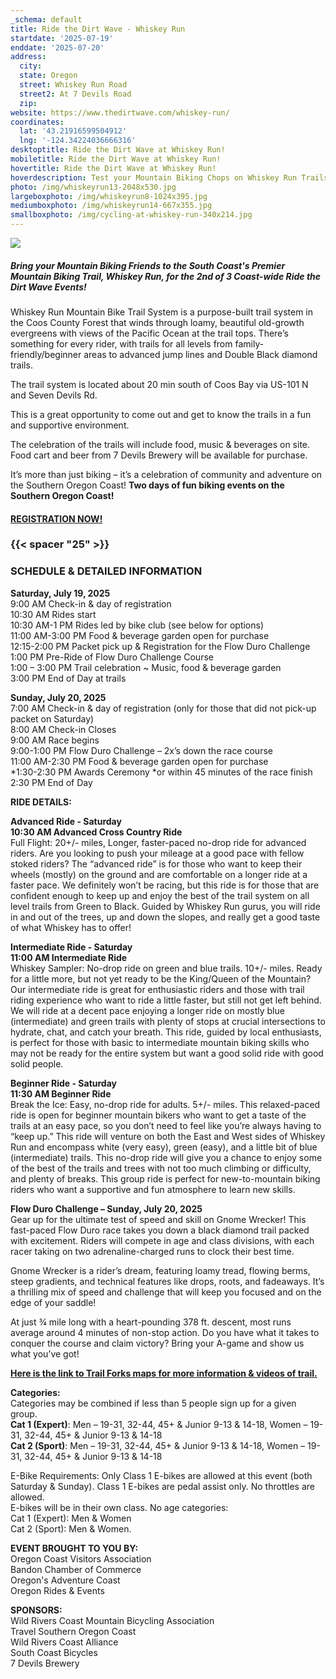 ```yaml
---
_schema: default
title: Ride the Dirt Wave - Whiskey Run
startdate: '2025-07-19'
enddate: '2025-07-20'
address:
  city:
  state: Oregon
  street: Whiskey Run Road
  street2: At 7 Devils Road
  zip:
website: https://www.thedirtwave.com/whiskey-run/
coordinates:
  lat: '43.21916599504912'
  lng: '-124.34224036666316'
desktoptitle: Ride the Dirt Wave at Whiskey Run!
mobiletitle: Ride the Dirt Wave at Whiskey Run!
hovertitle: Ride the Dirt Wave at Whiskey Run!
hoverdescription: Test your Mountain Biking Chops on Whiskey Run Trails!
photo: /img/whiskeyrun13-2048x530.jpg
largeboxphoto: /img/whiskeyrun8-1024x395.jpg
mediumboxphoto: /img/whiskeyrun14-667x355.jpg
smallboxphoto: /img/cycling-at-whiskey-run-340x214.jpg
---
```

![](/img/dirt-wave-header.jpg)

##### **Bring your Mountain Biking Friends to the South Coast's Premier Mountain Biking Trail, Whiskey Run, for the 2nd of 3 Coast-wide Ride the Dirt Wave Events!**

Whiskey Run Mountain Bike Trail System is a purpose-built trail system in the Coos County Forest that winds through loamy, beautiful old-growth evergreens with views of the Pacific Ocean at the trail tops. There’s something for every rider, with trails for all levels from family-friendly/beginner areas to advanced jump lines and Double Black diamond trails.

The trail system is located about 20 min south of Coos Bay via US-101 N and Seven Devils Rd.

This is a great opportunity to come out and get to know the trails in a fun and supportive environment.

The celebration of the trails will include food, music & beverages on site. Food cart and beer from 7 Devils Brewery will be available for purchase.

It’s more than just biking – it’s a celebration of community and adventure on the Southern Oregon Coast! **Two days of fun biking events on the Southern Oregon Coast!**

#### <a href="https://oregonridesevents.ticketspice.com/ride-the-dirt-wave-" target="_blank" rel="noopener">REGISTRATION NOW!</a>

### {{< spacer "25" >}}

### SCHEDULE & DETAILED INFORMATION

**Saturday, July 19, 2025**<br>9:00 AM&nbsp;Check-in & day of registration <br>10:30 AM&nbsp;Rides start <br>10:30 AM-1 PM&nbsp;Rides led by bike club (see below for options)<br>11:00 AM-3:00 PM&nbsp;Food & beverage garden open for purchase <br>12:15-2:00 PM&nbsp;Packet pick up & Registration for the Flow Duro Challenge <br>1:00 PM&nbsp;Pre-Ride of Flow Duro Challenge Course <br>1:00 – 3:00 PM&nbsp;Trail celebration ~ Music, food & beverage garden <br>3:00 PM&nbsp;End of Day at trails

**Sunday, July 20, 2025**<br>7:00 AM Check-in & day of registration   (only for those that did not pick-up packet on Saturday)<br>8:00 AM Check-in Closes<br>9:00 AM Race begins<br>9:00-1:00 PM Flow Duro Challenge – 2x’s down the race course<br>11:00 AM-2:30 PM Food & beverage garden open for purchase<br>\*1:30-2:30 PM Awards Ceremony \*or within 45 minutes of the race finish<br>2:30 PM End of Day

**RIDE DETAILS:**

**Advanced Ride - Saturday<br>10:30 AM Advanced Cross Country Ride**<br>Full Flight: 20+/- miles, Longer, faster-paced no-drop ride for advanced riders. Are you looking to push your mileage at a good pace with fellow stoked riders? The “advanced ride” is for those who want to keep their wheels (mostly) on the ground and are comfortable on a longer ride at a faster pace. We definitely won’t be racing, but this ride is for those that are confident enough to keep up and enjoy the best of the trail system on all level trails from Green to Black. Guided by Whiskey Run gurus, you will ride in and out of the trees, up and down the slopes, and really get a good taste of what Whiskey has to offer!

**Intermediate Ride - Saturday<br>11:00 AM Intermediate Ride**<br>Whiskey Sampler: No-drop ride on green and blue trails. 10+/- miles. Ready for a little more, but not yet ready to be the King/Queen of the Mountain? Our intermediate ride is great for enthusiastic riders and those with trail riding experience who want to ride a little faster, but still not get left behind. We will ride at a decent pace enjoying a longer ride on mostly blue (intermediate) and green trails with plenty of stops at crucial intersections to hydrate, chat, and catch your breath. This ride, guided by local enthusiasts, is perfect for those with basic to intermediate mountain biking skills who may not be ready for the entire system but want a good solid ride with good solid people.

**Beginner Ride - Saturday<br>11:30 AM Beginner Ride**<br>Break the Ice: Easy, no-drop ride for adults. 5+/- miles. This relaxed-paced ride is open for beginner mountain bikers who want to get a taste of the trails at an easy pace, so you don’t need to feel like you’re always having to “keep up.” This ride will venture on both the East and West sides of Whiskey Run and encompass white (very easy), green (easy), and a little bit of blue (intermediate) trails. This no-drop ride will give you a chance to enjoy some of the best of the trails and trees with not too much climbing or difficulty, and plenty of breaks. This group ride is perfect for new-to-mountain biking riders who want a supportive and fun atmosphere to learn new skills.

**Flow Duro Challenge – Sunday, July 20, 2025**<br>Gear up for the ultimate test of speed and skill on Gnome Wrecker! This fast-paced Flow Duro race takes you down a black diamond trail packed with excitement. Riders will compete in age and class divisions, with each racer taking on two adrenaline-charged runs to clock their best time.

Gnome Wrecker is a rider’s dream, featuring loamy tread, flowing berms, steep gradients, and technical features like drops, roots, and fadeaways. It’s a thrilling mix of speed and challenge that will keep you focused and on the edge of your saddle!

At just ¾ mile long with a heart-pounding 378 ft. descent, most runs average around 4 minutes of non-stop action. Do you have what it takes to conquer the course and claim victory? Bring your A-game and show us what you’ve got!

<a href="https://www.trailforks.com/region/whiskey-run-trails-21273/" target="_blank" rel="noopener"><strong>Here is the link to Trail Forks maps for more information &amp; videos of trail.</strong></a>

**Categories:**<br>Categories may be combined if less than 5 people sign up for a given group. <br>**Cat 1 (Expert)**: Men – 19-31, 32-44, 45+ & Junior 9-13 & 14-18, Women – 19-31, 32-44, 45+ & Junior 9-13 & 14-18 <br>**Cat 2 (Sport)**: Men – 19-31, 32-44, 45+ & Junior 9-13 & 14-18, Women – 19-31, 32-44, 45+ & Junior 9-13 & 14-18

E-Bike Requirements: Only Class 1 E-bikes are allowed at this event (both Saturday & Sunday).  Class 1 E-bikes are pedal assist only.  No throttles are allowed.  <br>E-bikes will be in their own class.  No age categories:<br>Cat 1 (Expert): Men & Women<br>Cat 2 (Sport): Men & Women.

**EVENT BROUGHT TO YOU BY:**<br>Oregon Coast Visitors Association<br>Bandon Chamber of Commerce<br>Oregon's Adventure Coast<br>Oregon Rides & Events

**SPONSORS:**<br>Wild Rivers Coast Mountain Bicycling Association<br>Travel Southern Oregon Coast<br>Wild Rivers Coast Alliance<br>South Coast Bicycles<br>7 Devils Brewery